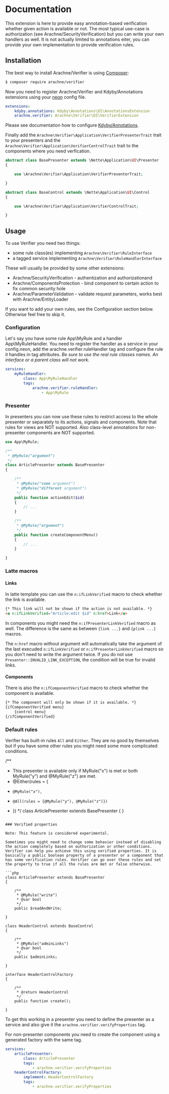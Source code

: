# Documentation

This extension is here to provide easy annotation-based verification whether given action is available or not. The most typical use-case is authorization (see Arachne/SecurityVerification) but you can write your own handlers as well. It is not actually limited to annotations eiter, you can provide your own implementation to provide verification rules.


## Installation

The best way to install Arachne/Verifier is using [Composer](http://getcomposer.org/):

```sh
$ composer require arachne/verifier
```

Now you need to register Arachne/Verifier and Kdyby/Annotations extensions using your [neon](http://ne-on.org/) config file.

```yml
extensions:
	kdyby.annotations: Kdyby\Annotations\DI\AnnotationsExtension
	arachne.verifier: Arachne\Verifier\DI\VerifierExtension
```

Please see documentation how to configure [Kdyby/Annotations](https://github.com/Kdyby/Annotations/blob/master/docs/en/index.md).

Finally add the `Arachne\Verifier\Application\VerifierPresenterTrait` trait to your presenters and the `Arachne\Verifier\Application\VerifierControlTrait` trait to the components where you need verfication.

```php
abstract class BasePresenter extends \Nette\Application\UI\Presenter
{

	use \Arachne\Verifier\Application\VerifierPresenterTrait;

}

abstract class BaseControl extends \Nette\Application\UI\Control
{

	use \Arachne\Verifier\Application\VerifierControlTrait;

}
```


## Usage

To use Verifier you need two things:
- some rule class(es) implementing `Arachne\Verifier\RuleInterface`
- a tagged service implementing `Arachne\Verifier\RuleHandlerInterface`

These will usually be provided by some other extensions:

- Arachne/SecurityVerification - authentization and authorizationand
- Arachne/ComponentsProtection - bind component to certain action to fix common security hole
- Arachne/ParameterValidation - validate request parameters, works best with Arachne/EntityLoader

If you want to add your own rules, see the Configuration section below. Otherwise feel free to skip it.

### Configuration

Let's say you have some rule App\MyRule and a handler App\MyRuleHandler. You need to register the handler as a service in your config.neon, add the arachne.verifier.ruleHandler tag and configure the rule it handles in tag attributes. *Be sure to use the real rule classes names. An interface or a parent class will not work.*

```yml
services:
	myRuleHandler:
		class: App\MyRuleHandler
		tags:
			arachne.verifier.ruleHandler:
				- App\MyRule
```

### Presenter

In presenters you can now use these rules to restrict access to the whole presenter or separately to its actions, signals and components. Note that rules for views are NOT supported. Also class-level annotations for non-presenter components are NOT supported.

```php
use App\MyRule;

/**
 * @MyRule("argument")
 */
class ArticlePresenter extends BasePresenter
{

	/**
	 * @MyRule("some argument")
	 * @MyRule("different argument")
	 */
	public function actionEdit($id)
	{
		// ...
	}

	/**
	 * @MyRule("argument")
	 */
	public function createComponentMenu()
	{
		// ...
	}

}
```

### Latte macros

#### Links

In latte template you can use the `n:ifLinkVerified` macro to check whether the link is available.

```html
{* This link will not be shown if the action is not available. *}
<a n:ifLinkVerified="Article:edit $id" n:href>Link</a>
```

In components you might need the `n:ifPresenterLinkVerified` macro as well. The difference is the same as between `{link ...}` and `{plink ...}` macros.

The `n:href` macro without argument will automatically take the argument of the last execuded `n:ifLinkVerified` or `n:ifPresenterLinkVerified` macro so you don't need to write the argument twice. If you do not use `Presenter::INVALID_LINK_EXCEPTION`, the condition will be true for invalid links.

#### Components

There is also the `n:ifComponentVerified` macro to check whether the component is available.

```html
{* The component will only be shown if it is available. *}
{ifComponentVerified menu}
	{control menu}
{/ifComponentVerified}
```

### Default rules

Verifier has built-in rules `All` and `Either`. They are no good by themselves but if you have some other rules you might need some more complicated conditions.

/**
 * This presenter is available only if MyRule("x") is met or both MyRule("y") and @MyRule("z") are met.
 * @Either(rules = {
 *     @MyRule("x"),
 *     @All(rules = {@MyRule("y"), @MyRule("z")})
 * })
 */
class ArticlePresenter extends BasePresenter
{
}
```

### Verified properties

Note: This feature is considered experimental.

Sometimes you might need to change some behavior instead of disabling the action completely based on outhorization or other conditions. Verifier can help you achieve this using verified properties. It is basically a public boolean property of a presenter or a component that has some verification rules. Verifier can go over these rules and set the property to true if all the rules are met or false otherwise.

```php
class ArticlePresenter extends BasePresenter
{

	/**
	 * @MyRule("write")
	 * @var bool
	 */
	public $readAndWrite;

}

class HeaderControl extends BaseControl
{

	/**
	 * @MyRule("adminLinks")
	 * @var bool
	 */
	public $adminLinks;

}

interface HeaderControlFactory
{

	/**
	 * @return HeaderControl
	 */
	public function create();

}
```

To get this working in a presenter you need to define the presenter as a service and also give it the `arachne.verifier.verifyProperties` tag.

For non-presenter components you need to create the component using a generated factory with the same tag.

```yml
services:
	articlePresenter:
		class: ArticlePresenter
		tags:
			- arachne.verifier.verifyProperties
	headerControlFactory:
		implement: HeaderControlFactory
		tags:
			- arachne.verifier.verifyProperties
```
